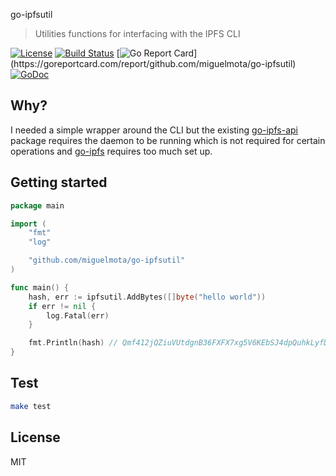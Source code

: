 go-ipfsutil

> Utilities functions for interfacing with the IPFS CLI

[![License](http://img.shields.io/badge/license-MIT-blue.svg)](https://raw.githubusercontent.com/miguelmota/go-ipfsutil/master/LICENSE.md) [![Build Status](https://travis-ci.org/miguelmota/go-ipfsutil.svg?branch=master)](https://travis-ci.org/miguelmota/go-ipfsutil) [![Go Report Card](https://goreportcard.com/badge/github.com/miguelmota/go-ipfsutil?)](https://goreportcard.com/report/github.com/miguelmota/go-ipfsutil) [![GoDoc](https://godoc.org/github.com/miguelmota/go-ipfsutil?status.svg)](https://godoc.org/github.com/miguelmota/go-ipfsutil)

## Why?

I needed a simple wrapper around the CLI but the existing [go-ipfs-api](https://github.com/ipfs/go-ipfs-api) package requires the daemon to be running which is not required for certain operations and [go-ipfs](https://github.com/ipfs/go-ipfs) requires too much set up.

## Getting started

```go
package main

import (
	"fmt"
	"log"

	"github.com/miguelmota/go-ipfsutil"
)

func main() {
	hash, err := ipfsutil.AddBytes([]byte("hello world"))
	if err != nil {
		log.Fatal(err)
	}

	fmt.Println(hash) // Qmf412jQZiuVUtdgnB36FXFX7xg5V6KEbSJ4dpQuhkLyfD
}
```

## Test

```bash
make test
```

## License

MIT

